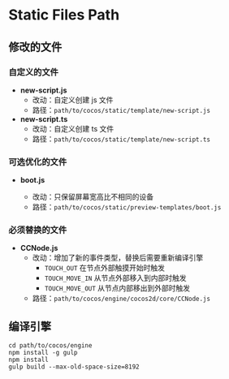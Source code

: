 # Static Files Path

## 修改的文件

### 自定义的文件

- **new-script.js**
  - 改动：自定义创建 js 文件
  - 路径：`path/to/cocos/static/template/new-script.js`
- **new-script.ts**
  - 改动：自定义创建 ts 文件
  - 路径：`path/to/cocos/static/template/new-script.ts`

### 可选优化的文件

- **boot.js**

  - 改动：只保留屏幕宽高比不相同的设备
  - 路径：`path/to/cocos/static/preview-templates/boot.js`

### 必须替换的文件

- **CCNode.js**
  - 改动：增加了新的事件类型，替换后需要重新编译引擎
    - `TOUCH_OUT` 在节点外部触摸开始时触发
    - `TOUCH_MOVE_IN` 从节点外部移入到内部时触发
    - `TOUCH_MOVE_OUT` 从节点内部移出到外部时触发
  - 路径：`path/to/cocos/engine/cocos2d/core/CCNode.js`

## 编译引擎

```shell
cd path/to/cocos/engine
npm install -g gulp
npm install
gulp build --max-old-space-size=8192
```

